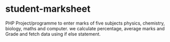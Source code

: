 # student-marksheet
PHP Project/programme to enter marks of five subjects physics, chemistry, biology, maths and computer. we calculate percentage, average marks and Grade and fetch data using if else statement.
